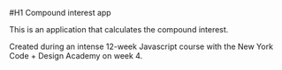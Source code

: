 #H1 Compound interest app

This is an application that calculates the compound interest.

Created during an intense 12-week Javascript course with the New York Code + Design Academy on week 4.
